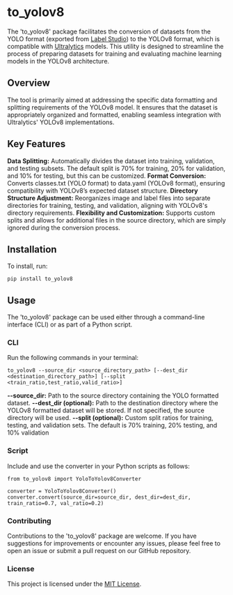 # to_yolov8
The 'to_yolov8' package facilitates the conversion of datasets from the YOLO format (exported from [Label Studio](https://labelstud.io/)) to the YOLOv8 format, which is compatible with [Ultralytics](https://www.ultralytics.com/) models.
This utility is designed to streamline the process of preparing datasets for training and evaluating machine learning models in the YOLOv8 architecture.

## Overview
The tool is primarily aimed at addressing the specific data formatting and splitting requirements of the YOLOv8 model.
It ensures that the dataset is appropriately organized and formatted, enabling seamless integration with Ultralytics' YOLOv8 implementations.

## Key Features
**Data Splitting:** Automatically divides the dataset into training, validation, and testing subsets. The default split is 70% for training, 20% for validation, and 10% for testing, but this can be customized.
**Format Conversion:** Converts classes.txt (YOLO format) to data.yaml (YOLOv8 format), ensuring compatibility with YOLOv8’s expected dataset structure.
**Directory Structure Adjustment:** Reorganizes image and label files into separate directories for training, testing, and validation, aligning with YOLOv8's directory requirements.
**Flexibility and Customization:** Supports custom splits and allows for additional files in the source directory, which are simply ignored during the conversion process.

## Installation
To install, run:
```shell
pip install to_yolov8
```

## Usage
The 'to_yolov8' package can be used either through a command-line interface (CLI) or as part of a Python script.


### CLI
Run the following commands in your terminal:
```shell
to_yolov8 --source_dir <source_directory_path> [--dest_dir <destination_directory_path>] [--split <train_ratio,test_ratio,valid_ratio>]
```
**--source_dir:** Path to the source directory containing the YOLO formatted dataset.
**--dest_dir (optional):** Path to the destination directory where the YOLOv8 formatted dataset will be stored. If not specified, the source directory will be used.
**--split (optional):** Custom split ratios for training, testing, and validation sets. The default is 70% training, 20% testing, and 10% validation

### Script
Include and use the converter in your Python scripts as follows:
```
from to_yolov8 import YoloToYolov8Converter

converter = YoloToYolov8Converter()
converter.convert(source_dir=source_dir, dest_dir=dest_dir, train_ratio=0.7, val_ratio=0.2)
```

### Contributing
Contributions to the 'to_yolov8' package are welcome. If you have suggestions for improvements or encounter any issues, please feel free to open an issue or submit a pull request on our GitHub repository.


### License
This project is licensed under the [MIT License](https://github.com/Automate-Everything-Universe/to_yolo/blob/main/LICENSE.txt).
